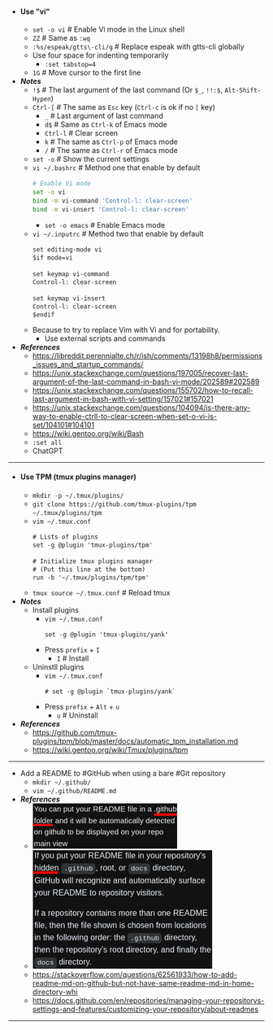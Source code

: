 - #### Use "vi"
    - `set -o vi` # Enable Vi mode in the Linux shell
    - `ZZ` # Same as `:wq`
    - `:%s/espeak/gtts\-cli/g` # Replace espeak with gtts-cli globally
    - Use four space for indenting temporarily
        - `:set tabstop=4`
    - `1G` # Move cursor to the first line
- ***Notes***
    - `!$` # The last argument of the last command (Or `$_`, `!!:$`, `Alt-Shift-Hypen`)
    - `Ctrl-[` # The same as `Esc` key (`Ctrl-c` is ok if no `[` key)
        - `_` # Last argument of last command
        - `d$` # Same as `Ctrl-k` of Emacs mode
        - `Ctrl-l` # Clear screen
        - `k` # The same as `Ctrl-p` of Emacs mode
        - `/` # The same as `Ctrl-r` of Emacs mode
    - `set -o` # Show the current settings
    - `vi ~/.bashrc` # Method one that enable by default
      ```bash
      # Enable Vi mode
      set -o vi
      bind -m vi-command 'Control-l: clear-screen'
      bind -m vi-insert 'Control-l: clear-screen'
      ```
        - `set -o emacs` # Enable Emacs mode
    - `vi ~/.inputrc` # Method two that enable by default
      ```
      set editing-mode vi
      $if mode=vi

      set keymap vi-command
      Control-l: clear-screen

      set keymap vi-insert
      Control-l: clear-screen
      $endif
      ```
    - Because to try to replace Vim with Vi and for portability.
        - Use external scripts and commands
- ***References***
    - https://libreddit.perennialte.ch/r/ish/comments/13198h8/permissions_issues_and_startup_commands/
    - https://unix.stackexchange.com/questions/197005/recover-last-argument-of-the-last-command-in-bash-vi-mode/202589#202589
    - https://unix.stackexchange.com/questions/155702/how-to-recall-last-argument-in-bash-with-vi-setting/157021#157021
    - https://unix.stackexchange.com/questions/104094/is-there-any-way-to-enable-ctrll-to-clear-screen-when-set-o-vi-is-set/104101#104101
	- https://wiki.gentoo.org/wiki/Bash
    - `:set all`
    - ChatGPT
- ---
- #### Use TPM (tmux plugins manager)
	- `mkdir -p ~/.tmux/plugins/`
	- `git clone https://github.com/tmux-plugins/tpm ~/.tmux/plugins/tpm`
	- `vim ~/.tmux.conf`
	  ```
	  # Lists of plugins
	  set -g @plugin 'tmux-plugins/tpm'
	  
	  # Initialize tmux plugins manager
	  # (Put this line at the bottom)
	  run -b '~/.tmux/plugins/tpm/tpm'
	  ```
	- `tmux source ~/.tmux.conf` # Reload tmux
- ***Notes***
	- Install plugins
		- `vim ~/.tmux.conf`
		  ```
		  set -g @plugin 'tmux-plugins/yank'
		  ```
		- Press `prefix` + `I`
			- `I` # Install
	- Uninstll plugins
		- `vim ~/.tmux.conf`
		  ```
		  # set -g @plugin `tmux-plugins/yank`
		  ```
		- Press `prefix` + `Alt` + `u`
			- `u` # Uninstall
- ***References***
    - https://github.com/tmux-plugins/tpm/blob/master/docs/automatic_tpm_installation.md
	- https://wiki.gentoo.org/wiki/Tmux/plugins/tpm
- ---
- Add a README to #GitHub when using a bare #Git repository
	- `mkdir ~/.github/`
	- `vim ~/.github/README.md`
- ***References***
	- ![2023-01-14_21-24.png](../assets/2023-01-14_21-24_1673702666328_0.png)
	- ![2023-01-14_21-27.png](../assets/2023-01-14_21-27_1673702854280_0.png)
	- https://stackoverflow.com/questions/62561933/how-to-add-readme-md-on-github-but-not-have-same-readme-md-in-home-directory-whi
	- https://docs.github.com/en/repositories/managing-your-repositorys-settings-and-features/customizing-your-repository/about-readmes
- ---

